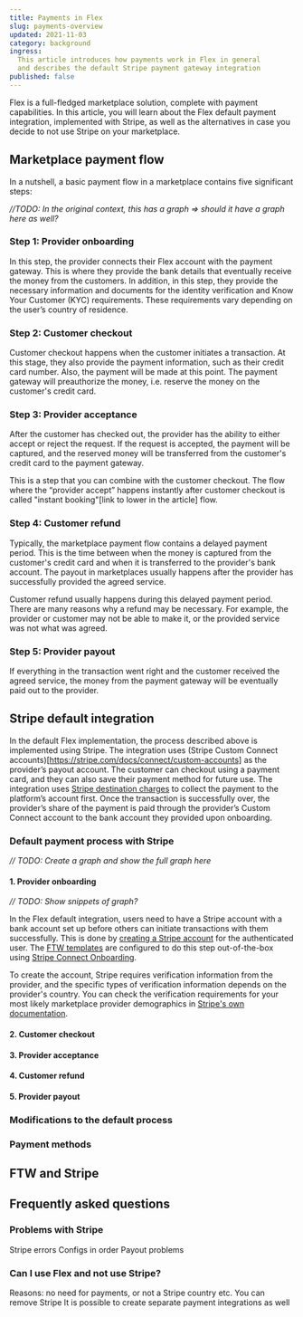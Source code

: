 ```yaml
---
title: Payments in Flex
slug: payments-overview
updated: 2021-11-03
category: background
ingress:
  This article introduces how payments work in Flex in general
  and describes the default Stripe payment gateway integration
published: false
---
```


Flex is a full-fledged marketplace solution, complete with payment capabilities. In this article, you will learn about the Flex default payment integration, implemented with Stripe, as well as the alternatives in case you decide to not use Stripe on your marketplace.

## Marketplace payment flow

In a nutshell, a basic payment flow in a marketplace contains five significant steps:

*//TODO: In the original context, this has a graph => should it have a graph here as well?*

### Step 1: Provider onboarding
In this step, the provider connects their Flex account with the payment gateway. This is where they provide the bank details that eventually receive the money from the customers. In addition, in this step, they provide the necessary information and documents for the identity verification and Know Your Customer (KYC) requirements. These requirements vary depending on the user’s country of residence.

### Step 2: Customer checkout
Customer checkout happens when the customer initiates a transaction. At this stage, they also provide the payment information, such as their credit card number. Also, the payment will be made at this point. The payment gateway will preauthorize the money, i.e. reserve the money on the customer's credit card.

### Step 3: Provider acceptance
After the customer has checked out, the provider has the ability to either accept or reject the request. If the request is accepted, the payment will be captured, and the reserved money will be transferred from the customer's credit card to the payment gateway.

This is a step that you can combine with the customer checkout. The flow where the “provider accept” happens instantly after customer checkout is called "instant booking"[link to lower in the article] flow.

### Step 4: Customer refund
Typically, the marketplace payment flow contains a delayed payment period. This is the time between when the money is captured from the customer's credit card and when it is transferred to the provider's bank account. The payout in marketplaces usually happens after the provider has successfully provided the agreed service.

Customer refund usually happens during this delayed payment period. There are many reasons why a refund may be necessary. For example, the provider or customer may not be able to make it, or the provided service was not what was agreed.

### Step 5: Provider payout
If everything in the transaction went right and the customer received the agreed service, the money from the payment gateway will be eventually paid out to the provider.



## Stripe default integration

In the default Flex implementation, the process described above is implemented using Stripe. The integration uses (Stripe Custom Connect accounts)[https://stripe.com/docs/connect/custom-accounts] as the provider’s payout account. The customer can checkout using a payment card, and they can also save their payment method for future use.  The integration uses [Stripe destination charges](https://stripe.com/docs/connect/destination-charges) to collect the payment to the platform’s account first. Once the transaction is successfully over, the provider’s share of the payment is paid through the provider’s Custom Connect account to the bank account they provided upon onboarding.

### Default payment process with Stripe

*// TODO: Create a graph and show the full graph here*

#### 1. Provider onboarding

*// TODO: Show snippets of graph?*

In the Flex default integration, users need to have a Stripe account with a bank account set up before others can initiate transactions with them successfully. This is done by [creating a Stripe account](https://www.sharetribe.com/api-reference/marketplace.html#create-stripe-account) for the authenticated user. The [FTW templates](http://localhost:8000/cookbook-payments/provider-onboarding-and-identity-verification/) are configured to do this step out-of-the-box using [Stripe Connect Onboarding](https://stripe.com/en-fi/connect/onboarding). 

To create the account, Stripe requires verification information from the provider, and the specific types of verification information depends on the provider's country. You can check the verification requirements for your most likely marketplace provider demographics in [Stripe's own documentation](https://stripe.com/docs/connect/required-verification-information).

#### 2. Customer checkout

#### 3. Provider acceptance

#### 4. Customer refund

#### 5. Provider payout

### Modifications to the default process

### Payment methods

## FTW and Stripe

## Frequently asked questions

### Problems with Stripe
Stripe errors
Configs in order
Payout problems

### Can I use Flex and not use Stripe?

Reasons: no need for payments, or not a Stripe country etc.
You can remove Stripe
It is possible to create separate payment integrations as well
